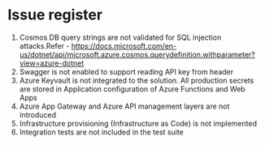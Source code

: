 # Issue register

1. Cosmos DB query strings are not validated for SQL injection attacks.Refer -  https://docs.microsoft.com/en-us/dotnet/api/microsoft.azure.cosmos.querydefinition.withparameter?view=azure-dotnet 
2. Swagger is not enabled to support reading API key from header
3. Azure Keyvault is not integrated to the solution. All production secrets are stored in Application configuration of Azure Functions and Web Apps
1. Azure App Gateway and Azure API management layers are not introduced
1. Infrastructure provisioning (Infrastructure as Code) is not implemented
1. Integration tests are not included in the test suite